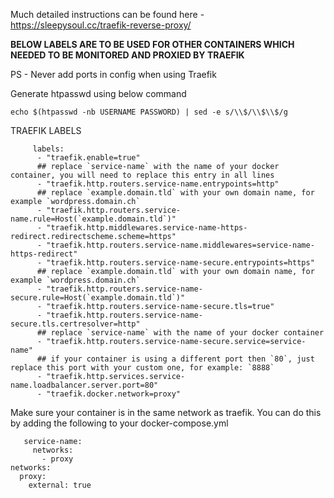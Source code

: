 Much detailed instructions can be found here - https://sleepysoul.cc/traefik-reverse-proxy/

**BELOW LABELS ARE TO BE USED FOR OTHER CONTAINERS WHICH NEEDED TO BE MONITORED AND PROXIED BY TRAEFIK**

PS - Never add ports in config when using Traefik

Generate htpasswd using below command

    echo $(htpasswd -nb USERNAME PASSWORD) | sed -e s/\\$/\\$\\$/g

TRAEFIK LABELS
```
     labels:
      - "traefik.enable=true"
      ## replace `service-name` with the name of your docker container, you will need to replace this entry in all lines
      - "traefik.http.routers.service-name.entrypoints=http"
      ## replace `example.domain.tld` with your own domain name, for example `wordpress.domain.ch`
      - "traefik.http.routers.service-name.rule=Host(`example.domain.tld`)"
      - "traefik.http.middlewares.service-name-https-redirect.redirectscheme.scheme=https"
      - "traefik.http.routers.service-name.middlewares=service-name-https-redirect"
      - "traefik.http.routers.service-name-secure.entrypoints=https"
      ## replace `example.domain.tld` with your own domain name, for example `wordpress.domain.ch`
      - "traefik.http.routers.service-name-secure.rule=Host(`example.domain.tld`)"
      - "traefik.http.routers.service-name-secure.tls=true"
      - "traefik.http.routers.service-name-secure.tls.certresolver=http"
      ## replace `service-name` with the name of your docker container
      - "traefik.http.routers.service-name-secure.service=service-name"
      ## if your container is using a different port then `80`, just replace this port with your custom one, for example: `8888`
      - "traefik.http.services.service-name.loadbalancer.server.port=80"
      - "traefik.docker.network=proxy"
```
Make sure your container is in the same network as traefik. You can do this by adding the following to your docker-compose.yml
```
   service-name:
     networks:
       - proxy
networks:
  proxy:
    external: true
```
